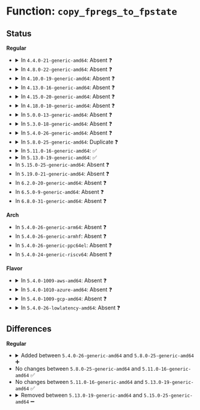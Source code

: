 # Function: <code>copy_fpregs_to_fpstate</code>

## Status
<b>Regular</b>
<ul>
<li>
<details>
<summary>In <code>4.4.0-21-generic-amd64</code>: Absent ❓</summary>

```json
{
  "name": "copy_fpregs_to_fpstate",
  "collision_type": "Static Duplication",
  "inline_type": "Full",
  "funcs": [
    {
      "addr": 18446744071579030797,
      "name": "copy_fpregs_to_fpstate",
      "external": false,
      "loc": "arch/x86/include/asm/fpu/internal.h:430",
      "file": "arch/x86/kernel/process_64.c",
      "inline": "declared, inlined",
      "caller_inline": [
        "arch/x86/kernel/process_64.c:__switch_to"
      ],
      "caller_func": []
    },
    {
      "addr": 18446744071579082042,
      "name": "copy_fpregs_to_fpstate",
      "external": false,
      "loc": "arch/x86/include/asm/fpu/internal.h:430",
      "file": "arch/x86/kernel/fpu/core.c",
      "inline": "declared, inlined",
      "caller_inline": [
        "arch/x86/kernel/fpu/core.c:__kernel_fpu_begin",
        "arch/x86/kernel/fpu/core.c:fpu__save",
        "arch/x86/kernel/fpu/core.c:fpu__copy"
      ],
      "caller_func": []
    }
  ],
  "symbols": []
}
```
</details>
</li>
<li>
<details>
<summary>In <code>4.8.0-22-generic-amd64</code>: Absent ❓</summary>

```json
{
  "name": "copy_fpregs_to_fpstate",
  "collision_type": "Static Duplication",
  "inline_type": "Full",
  "funcs": [
    {
      "addr": 18446744071579026877,
      "name": "copy_fpregs_to_fpstate",
      "external": false,
      "loc": "arch/x86/include/asm/fpu/internal.h:427",
      "file": "arch/x86/kernel/process_64.c",
      "inline": "declared, inlined",
      "caller_inline": [
        "arch/x86/kernel/process_64.c:__switch_to"
      ],
      "caller_func": []
    },
    {
      "addr": 18446744071579079851,
      "name": "copy_fpregs_to_fpstate",
      "external": false,
      "loc": "arch/x86/include/asm/fpu/internal.h:427",
      "file": "arch/x86/kernel/fpu/core.c",
      "inline": "declared, inlined",
      "caller_inline": [
        "arch/x86/kernel/fpu/core.c:fpu__copy",
        "arch/x86/kernel/fpu/core.c:fpu__save",
        "arch/x86/kernel/fpu/core.c:__kernel_fpu_begin"
      ],
      "caller_func": []
    }
  ],
  "symbols": []
}
```
</details>
</li>
<li>
<details>
<summary>In <code>4.10.0-19-generic-amd64</code>: Absent ❓</summary>

```json
{
  "name": "copy_fpregs_to_fpstate",
  "collision_type": "Static Duplication",
  "inline_type": "Full",
  "funcs": [
    {
      "addr": 18446744071579027406,
      "name": "copy_fpregs_to_fpstate",
      "external": false,
      "loc": "arch/x86/include/asm/fpu/internal.h:422",
      "file": "arch/x86/kernel/process_64.c",
      "inline": "declared, inlined",
      "caller_inline": [
        "arch/x86/kernel/process_64.c:__switch_to"
      ],
      "caller_func": []
    },
    {
      "addr": 18446744071579078133,
      "name": "copy_fpregs_to_fpstate",
      "external": false,
      "loc": "arch/x86/include/asm/fpu/internal.h:422",
      "file": "arch/x86/kernel/fpu/core.c",
      "inline": "declared, inlined",
      "caller_inline": [
        "arch/x86/kernel/fpu/core.c:fpu__copy",
        "arch/x86/kernel/fpu/core.c:fpu__save",
        "arch/x86/kernel/fpu/core.c:__kernel_fpu_begin"
      ],
      "caller_func": []
    }
  ],
  "symbols": []
}
```
</details>
</li>
<li>
<details>
<summary>In <code>4.13.0-16-generic-amd64</code>: Absent ❓</summary>

```json
{
  "name": "copy_fpregs_to_fpstate",
  "collision_type": "Static Duplication",
  "inline_type": "Full",
  "funcs": [
    {
      "addr": 18446744071579019725,
      "name": "copy_fpregs_to_fpstate",
      "external": false,
      "loc": "arch/x86/include/asm/fpu/internal.h:432",
      "file": "arch/x86/kernel/process_64.c",
      "inline": "declared, inlined",
      "caller_inline": [
        "arch/x86/kernel/process_64.c:__switch_to"
      ],
      "caller_func": []
    },
    {
      "addr": 18446744071579069907,
      "name": "copy_fpregs_to_fpstate",
      "external": false,
      "loc": "arch/x86/include/asm/fpu/internal.h:432",
      "file": "arch/x86/kernel/fpu/core.c",
      "inline": "declared, inlined",
      "caller_inline": [
        "arch/x86/kernel/fpu/core.c:fpu__copy",
        "arch/x86/kernel/fpu/core.c:fpu__save",
        "arch/x86/kernel/fpu/core.c:__kernel_fpu_begin"
      ],
      "caller_func": []
    }
  ],
  "symbols": []
}
```
</details>
</li>
<li>
<details>
<summary>In <code>4.15.0-20-generic-amd64</code>: Absent ❓</summary>

```json
{
  "name": "copy_fpregs_to_fpstate",
  "collision_type": "Static Duplication",
  "inline_type": "Full",
  "funcs": [
    {
      "addr": 18446744071579023138,
      "name": "copy_fpregs_to_fpstate",
      "external": false,
      "loc": "arch/x86/include/asm/fpu/internal.h:410",
      "file": "arch/x86/kernel/process_64.c",
      "inline": "declared, inlined",
      "caller_inline": [
        "arch/x86/kernel/process_64.c:__switch_to"
      ],
      "caller_func": []
    },
    {
      "addr": 18446744071579078991,
      "name": "copy_fpregs_to_fpstate",
      "external": false,
      "loc": "arch/x86/include/asm/fpu/internal.h:410",
      "file": "arch/x86/kernel/fpu/core.c",
      "inline": "declared, inlined",
      "caller_inline": [
        "arch/x86/kernel/fpu/core.c:fpu__copy",
        "arch/x86/kernel/fpu/core.c:fpu__save",
        "arch/x86/kernel/fpu/core.c:__kernel_fpu_begin"
      ],
      "caller_func": []
    }
  ],
  "symbols": []
}
```
</details>
</li>
<li>
<details>
<summary>In <code>4.18.0-10-generic-amd64</code>: Absent ❓</summary>

```json
{
  "name": "copy_fpregs_to_fpstate",
  "collision_type": "Static Duplication",
  "inline_type": "Full",
  "funcs": [
    {
      "addr": 18446744071579027266,
      "name": "copy_fpregs_to_fpstate",
      "external": false,
      "loc": "arch/x86/include/asm/fpu/internal.h:410",
      "file": "arch/x86/kernel/process_64.c",
      "inline": "declared, inlined",
      "caller_inline": [
        "arch/x86/kernel/process_64.c:__switch_to"
      ],
      "caller_func": []
    },
    {
      "addr": 18446744071579084435,
      "name": "copy_fpregs_to_fpstate",
      "external": false,
      "loc": "arch/x86/include/asm/fpu/internal.h:410",
      "file": "arch/x86/kernel/fpu/core.c",
      "inline": "declared, inlined",
      "caller_inline": [
        "arch/x86/kernel/fpu/core.c:fpu__copy",
        "arch/x86/kernel/fpu/core.c:fpu__save",
        "arch/x86/kernel/fpu/core.c:__kernel_fpu_begin"
      ],
      "caller_func": []
    }
  ],
  "symbols": []
}
```
</details>
</li>
<li>
<details>
<summary>In <code>5.0.0-13-generic-amd64</code>: Absent ❓</summary>

```json
{
  "name": "copy_fpregs_to_fpstate",
  "collision_type": "Static Duplication",
  "inline_type": "Full",
  "funcs": [
    {
      "addr": 18446744071579031996,
      "name": "copy_fpregs_to_fpstate",
      "external": false,
      "loc": "arch/x86/include/asm/fpu/internal.h:413",
      "file": "arch/x86/kernel/process_64.c",
      "inline": "declared, inlined",
      "caller_inline": [
        "arch/x86/kernel/process_64.c:__switch_to"
      ],
      "caller_func": []
    },
    {
      "addr": 18446744071579089811,
      "name": "copy_fpregs_to_fpstate",
      "external": false,
      "loc": "arch/x86/include/asm/fpu/internal.h:413",
      "file": "arch/x86/kernel/fpu/core.c",
      "inline": "declared, inlined",
      "caller_inline": [
        "arch/x86/kernel/fpu/core.c:fpu__copy",
        "arch/x86/kernel/fpu/core.c:fpu__save",
        "arch/x86/kernel/fpu/core.c:kernel_fpu_begin"
      ],
      "caller_func": []
    }
  ],
  "symbols": []
}
```
</details>
</li>
<li>
<details>
<summary>In <code>5.3.0-18-generic-amd64</code>: Absent ❓</summary>

```json
{
  "name": "copy_fpregs_to_fpstate",
  "collision_type": "Static Duplication",
  "inline_type": "Full",
  "funcs": [
    {
      "addr": 18446744071579039614,
      "name": "copy_fpregs_to_fpstate",
      "external": false,
      "loc": "arch/x86/include/asm/fpu/internal.h:417",
      "file": "arch/x86/kernel/process_64.c",
      "inline": "declared, inlined",
      "caller_inline": [
        "arch/x86/kernel/process_64.c:__switch_to"
      ],
      "caller_func": []
    },
    {
      "addr": 18446744071579099708,
      "name": "copy_fpregs_to_fpstate",
      "external": false,
      "loc": "arch/x86/include/asm/fpu/internal.h:417",
      "file": "arch/x86/kernel/fpu/core.c",
      "inline": "declared, inlined",
      "caller_inline": [
        "arch/x86/kernel/fpu/core.c:fpu__copy",
        "arch/x86/kernel/fpu/core.c:fpu__save",
        "arch/x86/kernel/fpu/core.c:kernel_fpu_begin"
      ],
      "caller_func": []
    }
  ],
  "symbols": []
}
```
</details>
</li>
<li>
<details>
<summary>In <code>5.4.0-26-generic-amd64</code>: Absent ❓</summary>

```json
{
  "name": "copy_fpregs_to_fpstate",
  "collision_type": "Static Duplication",
  "inline_type": "Full",
  "funcs": [
    {
      "addr": 18446744071579042014,
      "name": "copy_fpregs_to_fpstate",
      "external": false,
      "loc": "arch/x86/include/asm/fpu/internal.h:417",
      "file": "arch/x86/kernel/process_64.c",
      "inline": "declared, inlined",
      "caller_inline": [
        "arch/x86/kernel/process_64.c:__switch_to"
      ],
      "caller_func": []
    },
    {
      "addr": 18446744071579101692,
      "name": "copy_fpregs_to_fpstate",
      "external": false,
      "loc": "arch/x86/include/asm/fpu/internal.h:417",
      "file": "arch/x86/kernel/fpu/core.c",
      "inline": "declared, inlined",
      "caller_inline": [
        "arch/x86/kernel/fpu/core.c:fpu__copy",
        "arch/x86/kernel/fpu/core.c:fpu__save",
        "arch/x86/kernel/fpu/core.c:kernel_fpu_begin"
      ],
      "caller_func": []
    }
  ],
  "symbols": []
}
```
</details>
</li>
<li>
<details>
<summary>In <code>5.8.0-25-generic-amd64</code>: Duplicate ❓</summary>

```c
int copy_fpregs_to_fpstate(struct fpu * fpu)
```

```json
{
  "name": "copy_fpregs_to_fpstate",
  "collision_type": "Static Duplication",
  "inline_type": "No",
  "funcs": [
    {
      "addr": 18446744071579050192,
      "name": "copy_fpregs_to_fpstate",
      "external": false,
      "loc": "arch/x86/include/asm/fpu/internal.h:421",
      "file": "arch/x86/kernel/process_64.c",
      "inline": "seen, unknown",
      "caller_inline": [],
      "caller_func": [
        "arch/x86/kernel/process_64.c:__switch_to"
      ]
    },
    {
      "addr": 18446744071579112352,
      "name": "copy_fpregs_to_fpstate",
      "external": false,
      "loc": "arch/x86/include/asm/fpu/internal.h:421",
      "file": "arch/x86/kernel/fpu/core.c",
      "inline": "seen, unknown",
      "caller_inline": [],
      "caller_func": [
        "arch/x86/kernel/fpu/core.c:fpu__copy",
        "arch/x86/kernel/fpu/core.c:fpu__save",
        "arch/x86/kernel/fpu/core.c:kernel_fpu_begin"
      ]
    }
  ],
  "symbols": [
    {
      "addr": 18446744071579050192,
      "name": "copy_fpregs_to_fpstate",
      "section": ".text",
      "bind": "STB_LOCAL",
      "size": 84
    },
    {
      "addr": 18446744071579112352,
      "name": "copy_fpregs_to_fpstate",
      "section": ".text",
      "bind": "STB_LOCAL",
      "size": 84
    }
  ]
}
```
</details>
</li>
<li>
<details>
<summary>In <code>5.11.0-16-generic-amd64</code>: ✅</summary>

```c
int copy_fpregs_to_fpstate(struct fpu * fpu)
```

```json
{
  "name": "copy_fpregs_to_fpstate",
  "collision_type": "Unique Global",
  "inline_type": "No",
  "funcs": [
    {
      "addr": 18446744071579112560,
      "name": "copy_fpregs_to_fpstate",
      "external": true,
      "loc": "arch/x86/kernel/fpu/core.c:95",
      "file": "arch/x86/kernel/fpu/core.c",
      "inline": "seen, unknown",
      "caller_inline": [],
      "caller_func": [
        "arch/x86/kernel/process_64.c:__switch_to",
        "arch/x86/kernel/fpu/core.c:fpu__copy",
        "arch/x86/kernel/fpu/core.c:fpu__save",
        "arch/x86/kernel/fpu/core.c:kernel_fpu_begin_mask"
      ]
    }
  ],
  "symbols": [
    {
      "addr": 18446744071579112560,
      "name": "copy_fpregs_to_fpstate",
      "section": ".text",
      "bind": "STB_GLOBAL",
      "size": 102
    }
  ]
}
```
</details>
</li>
<li>
<details>
<summary>In <code>5.13.0-19-generic-amd64</code>: ✅</summary>

```c
int copy_fpregs_to_fpstate(struct fpu * fpu)
```

```json
{
  "name": "copy_fpregs_to_fpstate",
  "collision_type": "Unique Global",
  "inline_type": "No",
  "funcs": [
    {
      "addr": 18446744071579119216,
      "name": "copy_fpregs_to_fpstate",
      "external": true,
      "loc": "arch/x86/kernel/fpu/core.c:95",
      "file": "arch/x86/kernel/fpu/core.c",
      "inline": "seen, unknown",
      "caller_inline": [],
      "caller_func": [
        "arch/x86/kernel/process_64.c:__switch_to",
        "arch/x86/kernel/fpu/core.c:fpu__copy",
        "arch/x86/kernel/fpu/core.c:fpu__save",
        "arch/x86/kernel/fpu/core.c:kernel_fpu_begin_mask"
      ]
    }
  ],
  "symbols": [
    {
      "addr": 18446744071579119216,
      "name": "copy_fpregs_to_fpstate",
      "section": ".text",
      "bind": "STB_GLOBAL",
      "size": 102
    }
  ]
}
```
</details>
</li>
<li>
In <code>5.15.0-25-generic-amd64</code>: Absent ❓
</li>
<li>
In <code>5.19.0-21-generic-amd64</code>: Absent ❓
</li>
<li>
In <code>6.2.0-20-generic-amd64</code>: Absent ❓
</li>
<li>
In <code>6.5.0-9-generic-amd64</code>: Absent ❓
</li>
<li>
In <code>6.8.0-31-generic-amd64</code>: Absent ❓
</li>
</ul>
<b>Arch</b>
<ul>
<li>
In <code>5.4.0-26-generic-arm64</code>: Absent ❓
</li>
<li>
In <code>5.4.0-26-generic-armhf</code>: Absent ❓
</li>
<li>
In <code>5.4.0-26-generic-ppc64el</code>: Absent ❓
</li>
<li>
In <code>5.4.0-24-generic-riscv64</code>: Absent ❓
</li>
</ul>
<b>Flavor</b>
<ul>
<li>
<details>
<summary>In <code>5.4.0-1009-aws-amd64</code>: Absent ❓</summary>

```json
{
  "name": "copy_fpregs_to_fpstate",
  "collision_type": "Static Duplication",
  "inline_type": "Full",
  "funcs": [
    {
      "addr": 18446744071579042366,
      "name": "copy_fpregs_to_fpstate",
      "external": false,
      "loc": "arch/x86/include/asm/fpu/internal.h:417",
      "file": "arch/x86/kernel/process_64.c",
      "inline": "declared, inlined",
      "caller_inline": [
        "arch/x86/kernel/process_64.c:__switch_to"
      ],
      "caller_func": []
    },
    {
      "addr": 18446744071579102076,
      "name": "copy_fpregs_to_fpstate",
      "external": false,
      "loc": "arch/x86/include/asm/fpu/internal.h:417",
      "file": "arch/x86/kernel/fpu/core.c",
      "inline": "declared, inlined",
      "caller_inline": [
        "arch/x86/kernel/fpu/core.c:fpu__copy",
        "arch/x86/kernel/fpu/core.c:fpu__save",
        "arch/x86/kernel/fpu/core.c:kernel_fpu_begin"
      ],
      "caller_func": []
    }
  ],
  "symbols": []
}
```
</details>
</li>
<li>
<details>
<summary>In <code>5.4.0-1010-azure-amd64</code>: Absent ❓</summary>

```json
{
  "name": "copy_fpregs_to_fpstate",
  "collision_type": "Static Duplication",
  "inline_type": "Full",
  "funcs": [
    {
      "addr": 18446744071578975406,
      "name": "copy_fpregs_to_fpstate",
      "external": false,
      "loc": "arch/x86/include/asm/fpu/internal.h:417",
      "file": "arch/x86/kernel/process_64.c",
      "inline": "declared, inlined",
      "caller_inline": [
        "arch/x86/kernel/process_64.c:__switch_to"
      ],
      "caller_func": []
    },
    {
      "addr": 18446744071579034492,
      "name": "copy_fpregs_to_fpstate",
      "external": false,
      "loc": "arch/x86/include/asm/fpu/internal.h:417",
      "file": "arch/x86/kernel/fpu/core.c",
      "inline": "declared, inlined",
      "caller_inline": [
        "arch/x86/kernel/fpu/core.c:fpu__copy",
        "arch/x86/kernel/fpu/core.c:fpu__save",
        "arch/x86/kernel/fpu/core.c:kernel_fpu_begin"
      ],
      "caller_func": []
    }
  ],
  "symbols": []
}
```
</details>
</li>
<li>
<details>
<summary>In <code>5.4.0-1009-gcp-amd64</code>: Absent ❓</summary>

```json
{
  "name": "copy_fpregs_to_fpstate",
  "collision_type": "Static Duplication",
  "inline_type": "Full",
  "funcs": [
    {
      "addr": 18446744071579041950,
      "name": "copy_fpregs_to_fpstate",
      "external": false,
      "loc": "arch/x86/include/asm/fpu/internal.h:417",
      "file": "arch/x86/kernel/process_64.c",
      "inline": "declared, inlined",
      "caller_inline": [
        "arch/x86/kernel/process_64.c:__switch_to"
      ],
      "caller_func": []
    },
    {
      "addr": 18446744071579101628,
      "name": "copy_fpregs_to_fpstate",
      "external": false,
      "loc": "arch/x86/include/asm/fpu/internal.h:417",
      "file": "arch/x86/kernel/fpu/core.c",
      "inline": "declared, inlined",
      "caller_inline": [
        "arch/x86/kernel/fpu/core.c:fpu__copy",
        "arch/x86/kernel/fpu/core.c:fpu__save",
        "arch/x86/kernel/fpu/core.c:kernel_fpu_begin"
      ],
      "caller_func": []
    }
  ],
  "symbols": []
}
```
</details>
</li>
<li>
<details>
<summary>In <code>5.4.0-26-lowlatency-amd64</code>: Absent ❓</summary>

```json
{
  "name": "copy_fpregs_to_fpstate",
  "collision_type": "Static Duplication",
  "inline_type": "Full",
  "funcs": [
    {
      "addr": 18446744071579045614,
      "name": "copy_fpregs_to_fpstate",
      "external": false,
      "loc": "arch/x86/include/asm/fpu/internal.h:417",
      "file": "arch/x86/kernel/process_64.c",
      "inline": "declared, inlined",
      "caller_inline": [
        "arch/x86/kernel/process_64.c:__switch_to"
      ],
      "caller_func": []
    },
    {
      "addr": 18446744071579106328,
      "name": "copy_fpregs_to_fpstate",
      "external": false,
      "loc": "arch/x86/include/asm/fpu/internal.h:417",
      "file": "arch/x86/kernel/fpu/core.c",
      "inline": "declared, inlined",
      "caller_inline": [
        "arch/x86/kernel/fpu/core.c:fpu__copy",
        "arch/x86/kernel/fpu/core.c:fpu__save",
        "arch/x86/kernel/fpu/core.c:kernel_fpu_begin"
      ],
      "caller_func": []
    }
  ],
  "symbols": []
}
```
</details>
</li>
</ul>

## Differences
<b>Regular</b>
<ul>
<li>
<details>
<summary>Added between <code>5.4.0-26-generic-amd64</code> and <code>5.8.0-25-generic-amd64</code> ➕</summary>

```c
int copy_fpregs_to_fpstate(struct fpu * fpu)
```
</details>
</li>
<li>
No changes between <code>5.8.0-25-generic-amd64</code> and <code>5.11.0-16-generic-amd64</code> ✅
</li>
<li>
No changes between <code>5.11.0-16-generic-amd64</code> and <code>5.13.0-19-generic-amd64</code> ✅
</li>
<li>
<details>
<summary>Removed between <code>5.13.0-19-generic-amd64</code> and <code>5.15.0-25-generic-amd64</code> ➖</summary>

```c
int copy_fpregs_to_fpstate(struct fpu * fpu)
```
</details>
</li>
</ul>
